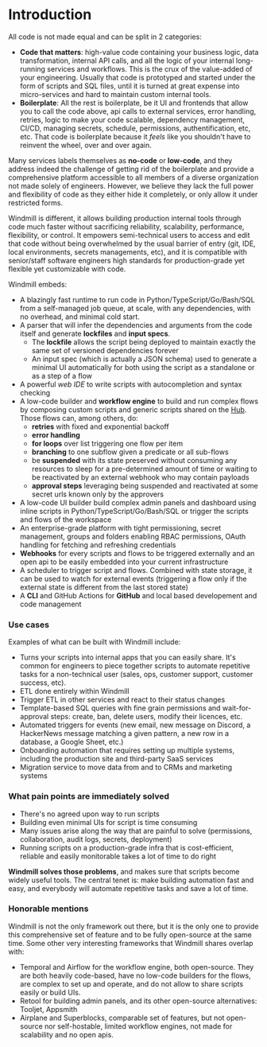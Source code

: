 # Introduction

All code is not made equal and can be split in 2 categories:

- **Code that matters**: high-value code containing your business logic, data
  transformation, internal API calls, and all the logic of your internal
  long-running services and workflows. This is the crux of the value-added of
  your engineering. Usually that code is prototyped and started under the form
  of scripts and SQL files, until it is turned at great expense into
  micro-services and hard to maintain custom internal tools.
- **Boilerplate**: All the rest is boilerplate, be it UI and frontends that
  allow you to call the code above, api calls to external services, error
  handling, retries, logic to make your code scalable, dependency management,
  CI/CD, managing secrets, schedule, permissions, authentification, etc, etc.
  That code is boilerplate because it _feels_ like you shouldn't have to
  reinvent the wheel, over and over again.

Many services labels themselves as **no-code** or **low-code**, and they address
indeed the challenge of getting rid of the boilerplate and provide a
comprehensive platform accessible to all members of a diverse organization not
made solely of engineers. However, we believe they lack the full power and
flexibility of code as they either hide it completely, or only allow it under
restricted forms.

Windmill is different, it allows building production internal tools through code
much faster without sacrificing reliability, scalability, performance,
flexibility, or control. It empowers semi-technical users to access and edit
that code without being overwhelmed by the usual barrier of entry (git, IDE,
local environments, secrets managements, etc), and it is compatible with
senior/staff software engineers high standards for production-grade yet flexible
yet customizable with code.

Windmill embeds:

- A blazingly fast runtime to run code in Python/TypeScript/Go/Bash/SQL from a
  self-managed job queue, at scale, with any dependencies, with no overhead, and
  minimal cold start.
- A parser that will infer the dependencies and arguments from the code itself
  and generate **lockfiles** and **input specs**.
  - The **lockfile** allows the script being deployed to maintain exactly the
    same set of versioned dependencies forever
  - An input spec (which is actually a JSON schema) used to generate a minimal
    UI automatically for both using the script as a standalone or as a step of a
    flow
- A powerful _web IDE_ to write scripts with autocompletion and syntax checking
- A low-code builder and **workflow engine** to build and run complex flows by
  composing custom scripts and generic scripts shared on the
  [Hub](https://hub.windmill.dev). Those flows can, among others, do:
  - **retries** with fixed and exponential backoff
  - **error handling**
  - **for loops** over list triggering one flow per item
  - **branching** to one subflow given a predicate or all sub-flows
  - be **suspended** with its state preserved without consuming any resources to
    sleep for a pre-determined amount of time or waiting to be reactivated by an
    external webhook who may contain payloads
  - **approval steps** leveraging being suspended and reactivated at some secret
    urls known only by the approvers
- A low-code UI builder build complex admin panels and dashboard using inline
  scripts in Python/TypeScript/Go/Bash/SQL or trigger the scripts and flows of
  the workspace
- An enterprise-grade platform with tight permissioning, secret management,
  groups and folders enabling RBAC permissions, OAuth handling for fetching and
  refreshing credentials
- **Webhooks** for every scripts and flows to be triggered externally and an
  open api to be easily embedded into your current infrastructure
- A scheduler to trigger script and flows. Combined with state storage, it can
  be used to watch for external events (triggering a flow only if the external
  state is different from the last stored state)
- A **CLI** and GitHub Actions for **GitHub** and local based developement and
  code management

### Use cases

Examples of what can be built with Windmill include:

- Turns your scripts into internal apps that you can easily share. It's common
  for engineers to piece together scripts to automate repetitive tasks for a
  non-technical user (sales, ops, customer support, customer success, etc).
- ETL done entirely within Windmill
- Trigger ETL in other services and react to their status changes
- Template-based SQL queries with fine grain permissions and wait-for-approval
  steps: create, ban, delete users, modify their licences, etc.
- Automated triggers for events (new email, new message on Discord, a HackerNews
  message matching a given pattern, a new row in a database, a Google Sheet,
  etc.)
- Onboarding automation that requires setting up multiple systems, including the
  production site and third-party SaaS services
- Migration service to move data from and to CRMs and marketing systems

### What pain points are immediately solved

- There's no agreed upon way to run scripts
- Building even minimal UIs for script is time consuming
- Many issues arise along the way that are painful to solve (permissions,
  collaboration, audit logs, secrets, deployment)
- Running scripts on a production-grade infra that is cost-efficient, reliable
  and easily monitorable takes a lot of time to do right

**Windmill solves those problems**, and makes sure that scripts become widely
useful tools. The central tenet is: make building automation fast and easy, and
everybody will automate repetitive tasks and save a lot of time.

### Honorable mentions

Windmill is not the only framework out there, but it is the only one to provide
this comprehensive set of feature and to be fully open-source at the same time.
Some other very interesting frameworks that Windmill shares overlap with:

- Temporal and Airflow for the workflow engine, both open-source. They are both
  heavily code-based, have no low-code builders for the flows, are complex to
  set up and operate, and do not allow to share scripts easily or build UIs.
- Retool for building admin panels, and its other open-source alternatives:
  Tooljet, Appsmith
- Airplane and Superblocks, comparable set of features, but not open-source nor
  self-hostable, limited workflow engines, not made for scalability and no open
  apis.
